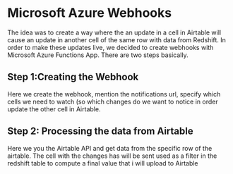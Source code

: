 # Microsoft Azure Webhooks

The idea was to create a way where the an update in a cell in Airtable will cause an update in another cell of the same row with data from Redshift. In order to make these updates live, we decided to create webhooks with Microsoft Azure Functions App. There are two steps basically. 

## Step 1:Creating the Webhook 
Here we create the webhook, mention the notifications url, specify which cells we need to watch (so which changes do we want to notice in order update the other cell in Airtable. 

## Step 2: Processing the data from Airtable
Here we you the Airtable API and get data from the specific row of the airtable. The cell with the changes has will be sent used as a filter in the redshift table to compute a final value that i will upload to Airtable
